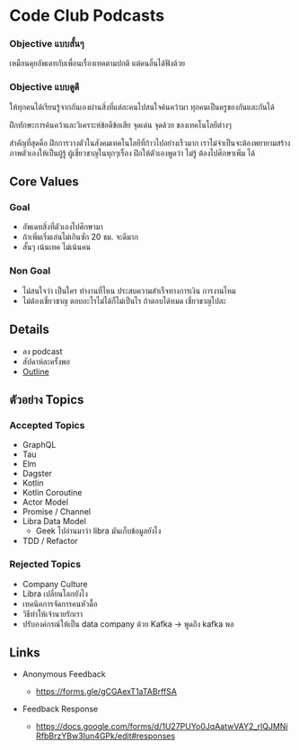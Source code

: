 # Code Club Podcasts
### Objective แบบสั้นๆ
เหมือนคุยอัพเดทกับเพื่อนเรื่องเทคตามปกติ แต่คนอื่นได้ฟังด้วย

### Objective แบบดูดี
ให้ทุกคนได้เรียนรู้จากกันเองผ่านสิ่งที่แต่ละคนไปสนใจค้นคว้ามา ทุกคนเป็นครูของกันและกันได้ 

ฝึกทักษะการค้นคว้าและวิเคราะห์ข้อดีข้อเสีย จุดเด่น จุดด้วย ของเทคโนโลยีต่างๆ

สำคัญที่สุดคือ ฝึกการวางตัวในสังคมเทคโนโลยีที่ก้าวไปอย่างเร็วมาก เราไม่จำเป็นจะต้องพยายามสร้างภาพตัวเองให้เป็นผู้รู้ ผู้เชี่ยวชาญในทุกๆเรื่อง ฝึกให้ตัวเองพูดว่า ไม่รู้ ต้องไปศึกษาเพิ่ม ได้

## Core Values

###  Goal 
* อัพเดทสิ่งที่ตัวเองไปศึกษามา
* ถ้าเพิ่มเริ่มเล่นไม่เกินซัก 20 ชม. จะดีมาก
* สั้นๆ เน้นเทค ไม่เน้นคน

### Non Goal
* ไม่สนใจว่า เป็นใคร ทำงานที่ไหน ประสบความสำเร็จทางการเงิน การงานไหม
* ไม่ต้องเชี่ยวชาญ ตอบอะไรไม่ได้ก็ไม่เป็นไร ถ้าตอบได้หมด เชี่ยวชาญไปละ

## Details
* ลง podcast
* สัปดาห์ละครั้งพอ
* [Outline](outline.md)

## ตัวอย่าง Topics

### Accepted Topics
* GraphQL
* Tau
* Elm
* Dagster
* Kotlin 
* Kotlin Coroutine
* Actor Model
* Promise / Channel
* Libra Data Model
  * Geek ไปอ่านมาว่า libra มันเก็บข้อมูลยังไง
* TDD / Refactor

### Rejected Topics
* Company Culture
* Libra เปลี่ยนโลกยังไง
* เทคนิคการจัดการคนหัวดื้อ
* วิธีทำให้เจ้านายรักเรา
* ปรับองค์กรณ์ให้เป็น data company ด้วย Kafka → พูดถึง kafka พอ


## Links
* Anonymous Feedback
  * https://forms.gle/gCGAexT1aTABrffSA

* Feedback Response
  * https://docs.google.com/forms/d/1U27PUYo0JqAatwVAY2_rlQJMNiRfbBrzYBw3Iun4GPk/edit#responses
